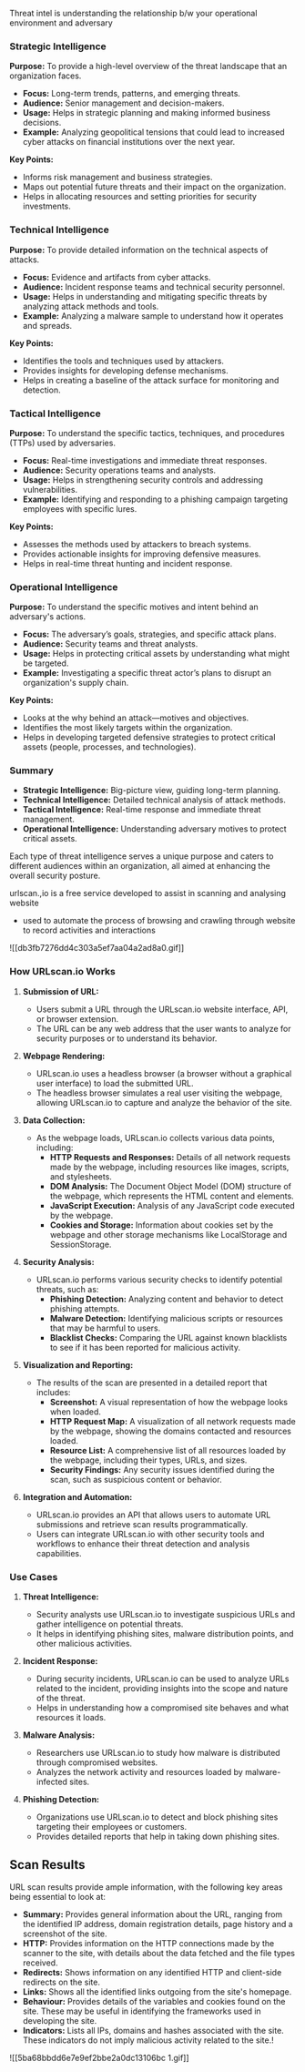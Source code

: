 Threat intel is understanding the relationship b/w your operational environment and adversary

### Strategic Intelligence

**Purpose:** To provide a high-level overview of the threat landscape that an organization faces.

- **Focus:** Long-term trends, patterns, and emerging threats.
- **Audience:** Senior management and decision-makers.
- **Usage:** Helps in strategic planning and making informed business decisions.
- **Example:** Analyzing geopolitical tensions that could lead to increased cyber attacks on financial institutions over the next year.

**Key Points:**

- Informs risk management and business strategies.
- Maps out potential future threats and their impact on the organization.
- Helps in allocating resources and setting priorities for security investments.

### Technical Intelligence

**Purpose:** To provide detailed information on the technical aspects of attacks.

- **Focus:** Evidence and artifacts from cyber attacks.
- **Audience:** Incident response teams and technical security personnel.
- **Usage:** Helps in understanding and mitigating specific threats by analyzing attack methods and tools.
- **Example:** Analyzing a malware sample to understand how it operates and spreads.

**Key Points:**

- Identifies the tools and techniques used by attackers.
- Provides insights for developing defense mechanisms.
- Helps in creating a baseline of the attack surface for monitoring and detection.

### Tactical Intelligence

**Purpose:** To understand the specific tactics, techniques, and procedures (TTPs) used by adversaries.

- **Focus:** Real-time investigations and immediate threat responses.
- **Audience:** Security operations teams and analysts.
- **Usage:** Helps in strengthening security controls and addressing vulnerabilities.
- **Example:** Identifying and responding to a phishing campaign targeting employees with specific lures.

**Key Points:**

- Assesses the methods used by attackers to breach systems.
- Provides actionable insights for improving defensive measures.
- Helps in real-time threat hunting and incident response.

### Operational Intelligence

**Purpose:** To understand the specific motives and intent behind an adversary's actions.

- **Focus:** The adversary’s goals, strategies, and specific attack plans.
- **Audience:** Security teams and threat analysts.
- **Usage:** Helps in protecting critical assets by understanding what might be targeted.
- **Example:** Investigating a specific threat actor’s plans to disrupt an organization's supply chain.

**Key Points:**

- Looks at the why behind an attack—motives and objectives.
- Identifies the most likely targets within the organization.
- Helps in developing targeted defensive strategies to protect critical assets (people, processes, and technologies).

### Summary

- **Strategic Intelligence:** Big-picture view, guiding long-term planning.
- **Technical Intelligence:** Detailed technical analysis of attack methods.
- **Tactical Intelligence:** Real-time response and immediate threat management.
- **Operational Intelligence:** Understanding adversary motives to protect critical assets.

Each type of threat intelligence serves a unique purpose and caters to different audiences within an organization, all aimed at enhancing the overall security posture.


urlscan.,io is a free service developed to assist in scanning and analysing website 
- used to automate the process of browsing and crawling through website to record activities and interactions 

![[db3fb7276dd4c303a5ef7aa04a2ad8a0.gif]]

### How URLscan.io Works

1. **Submission of URL:**
    
    - Users submit a URL through the URLscan.io website interface, API, or browser extension.
    - The URL can be any web address that the user wants to analyze for security purposes or to understand its behavior.
2. **Webpage Rendering:**
    
    - URLscan.io uses a headless browser (a browser without a graphical user interface) to load the submitted URL.
    - The headless browser simulates a real user visiting the webpage, allowing URLscan.io to capture and analyze the behavior of the site.
3. **Data Collection:**
    
    - As the webpage loads, URLscan.io collects various data points, including:
        - **HTTP Requests and Responses:** Details of all network requests made by the webpage, including resources like images, scripts, and stylesheets.
        - **DOM Analysis:** The Document Object Model (DOM) structure of the webpage, which represents the HTML content and elements.
        - **JavaScript Execution:** Analysis of any JavaScript code executed by the webpage.
        - **Cookies and Storage:** Information about cookies set by the webpage and other storage mechanisms like LocalStorage and SessionStorage.
4. **Security Analysis:**
    
    - URLscan.io performs various security checks to identify potential threats, such as:
        - **Phishing Detection:** Analyzing content and behavior to detect phishing attempts.
        - **Malware Detection:** Identifying malicious scripts or resources that may be harmful to users.
        - **Blacklist Checks:** Comparing the URL against known blacklists to see if it has been reported for malicious activity.
5. **Visualization and Reporting:**
    
    - The results of the scan are presented in a detailed report that includes:
        - **Screenshot:** A visual representation of how the webpage looks when loaded.
        - **HTTP Request Map:** A visualization of all network requests made by the webpage, showing the domains contacted and resources loaded.
        - **Resource List:** A comprehensive list of all resources loaded by the webpage, including their types, URLs, and sizes.
        - **Security Findings:** Any security issues identified during the scan, such as suspicious content or behavior.
6. **Integration and Automation:**
    
    - URLscan.io provides an API that allows users to automate URL submissions and retrieve scan results programmatically.
    - Users can integrate URLscan.io with other security tools and workflows to enhance their threat detection and analysis capabilities.

### Use Cases

1. **Threat Intelligence:**
    
    - Security analysts use URLscan.io to investigate suspicious URLs and gather intelligence on potential threats.
    - It helps in identifying phishing sites, malware distribution points, and other malicious activities.
2. **Incident Response:**
    
    - During security incidents, URLscan.io can be used to analyze URLs related to the incident, providing insights into the scope and nature of the threat.
    - Helps in understanding how a compromised site behaves and what resources it loads.
3. **Malware Analysis:**
    
    - Researchers use URLscan.io to study how malware is distributed through compromised websites.
    - Analyzes the network activity and resources loaded by malware-infected sites.
4. **Phishing Detection:**
    
    - Organizations use URLscan.io to detect and block phishing sites targeting their employees or customers.
    - Provides detailed reports that help in taking down phishing sites.

## Scan Results

URL scan results provide ample information, with the following key areas being essential to look at:

- **Summary:** Provides general information about the URL, ranging from the identified IP address, domain registration details, page history and a screenshot of the site.
- **HTTP:** Provides information on the HTTP connections made by the scanner to the site, with details about the data fetched and the file types received.
- **Redirects:** Shows information on any identified HTTP and client-side redirects on the site.
- **Links:** Shows all the identified links outgoing from the site's homepage.
- **Behaviour:** Provides details of the variables and cookies found on the site. These may be useful in identifying the frameworks used in developing the site.
- **Indicators:** Lists all IPs, domains and hashes associated with the site. These indicators do not imply malicious activity related to the site.!

![[5ba68bbdd6e7e9ef2bbe2a0dc13106bc 1.gif]]